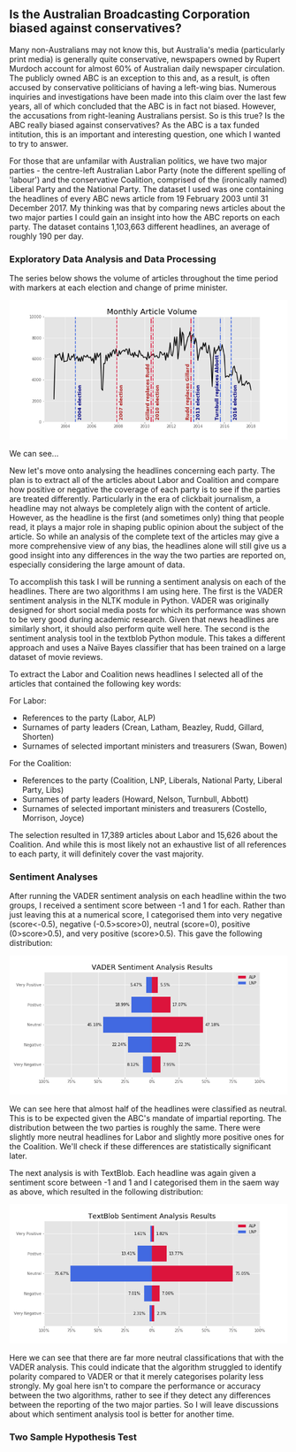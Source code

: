 ## Is the Australian Broadcasting Corporation biased against conservatives?

Many non-Australians may not know this, but Australia's media (particularly print media) is generally quite conservative, newspapers owned by Rupert Murdoch account for almost 60% of Australian daily newspaper circulation. The publicly owned ABC is an exception to this and, as a result, is often accused by conservative politicians of having a left-wing bias. Numerous inquiries and investigations have been made into this claim over the last few years, all of which concluded that the ABC is in fact not biased. However, the accusations from right-leaning Australians persist. So is this true? Is the ABC really biased against conservatives? As the ABC is a tax funded intitution, this is an important and interesting question, one which I wanted to try to answer.

For those that are unfamilar with Australian politics, we have two major parties - the centre-left Australian Labor Party (note the different spelling of 'labour') and the conservative Coalition, comprised of the (ironically named) Liberal Party and the National Party. The dataset I used was one containing the headlines of every ABC news article from 19 February 2003 until 31 December 2017. My thinking was that by comparing news articles about the two major parties I could gain an insight into how the ABC reports on each party. The dataset contains 1,103,663 different headlines, an average of roughly 190 per day. 

### Exploratory Data Analysis and Data Processing

The series below shows the volume of articles throughout the time period with markers at each election and change of prime minister. 

<img src="images/monthly_article_volume.png?raw=true"/>

We can see...

New let's move onto analysing the headlines concerning each party. The plan is to extract all of the articles about Labor and Coalition and compare how positive or negative the coverage of each party is to see if the parties are treated differently. Particularly in the era of clickbait journalism, a headline may not always be completely align with the content of article. However, as the headline is the first (and sometimes only) thing that people read, it plays a major role in shaping public opinion about the subject of the article. So while an analysis of the complete text of the articles may give a more comprehensive view of any bias, the headlines alone will still give us a good insight into any differences in the way the two parties are reported on, especially considering the large amount of data.

To accomplish this task I will be running a sentiment analysis on each of the headlines. There are two algorithms I am using here. The first is the VADER sentiment analysis in the NLTK module in Python. VADER was originally designed for short social media posts for which its performance was shown to be very good during academic research. Given that news headlines are similarly short, it should also perform quite well here. The second is the sentiment analysis tool in the textblob Python module. This takes a different approach and uses a Naïve Bayes classifier that has been trained on a large dataset of movie reviews. 

To extract the Labor and Coalition news headlines I selected all of the articles that contained the following key words:  

For Labor:  
- References to the party (Labor, ALP)
- Surnames of party leaders (Crean, Latham, Beazley, Rudd, Gillard, Shorten)
- Surnames of selected important ministers and treasurers (Swan, Bowen)  

For the Coalition:   
- References to the party (Coalition, LNP, Liberals, National Party, Liberal Party, Libs)
- Surnames of party leaders (Howard, Nelson, Turnbull, Abbott)
- Surnames of selected important ministers and treasurers (Costello, Morrison, Joyce)

The selection resulted in 17,389 articles about Labor and 15,626 about the Coalition. And while this is most likely not an exhaustive list of all references to each party, it will definitely cover the vast majority. 

### Sentiment Analyses

After running the VADER sentiment analysis on each headline within the two groups, I received a sentiment score between -1 and 1 for each. Rather than just leaving this at a numerical score, I categorised them into very negative (score<-0.5), negative (-0.5>score>0), neutral (score=0), positive (0>score>0.5), and very positive (score>0.5). This gave the following distribution:

<img src="images/vader_sentiment_results.png?raw=true"/>

We can see here that almost half of the headlines were classified as neutral. This is to be expected given the ABC's mandate of impartial reporting. The distribution between the two parties is roughly the same. There were slightly more neutral headlines for Labor and slightly more positive ones for the Coalition. We'll check if these differences are statistically significant later. 

The next analysis is with TextBlob. Each headline was again given a sentiment score between -1 and 1 and I categorised them in the saem way as above, which resulted in the following distribution:

<img src="images/textblob_sentiment_results.png?raw=true"/>

Here we can see that there are far more neutral classifications that with the VADER analysis. This could indicate that the algorithm struggled to identify polarity compared to VADER or that it merely categorises polarity less strongly. My goal here isn't to compare the performance or accuracy between the two algorithms, rather to see if they detect any differences between the reporting of the two major parties. So I will leave discussions about which sentiment analysis tool is better for another time.

### Two Sample Hypothesis Test
